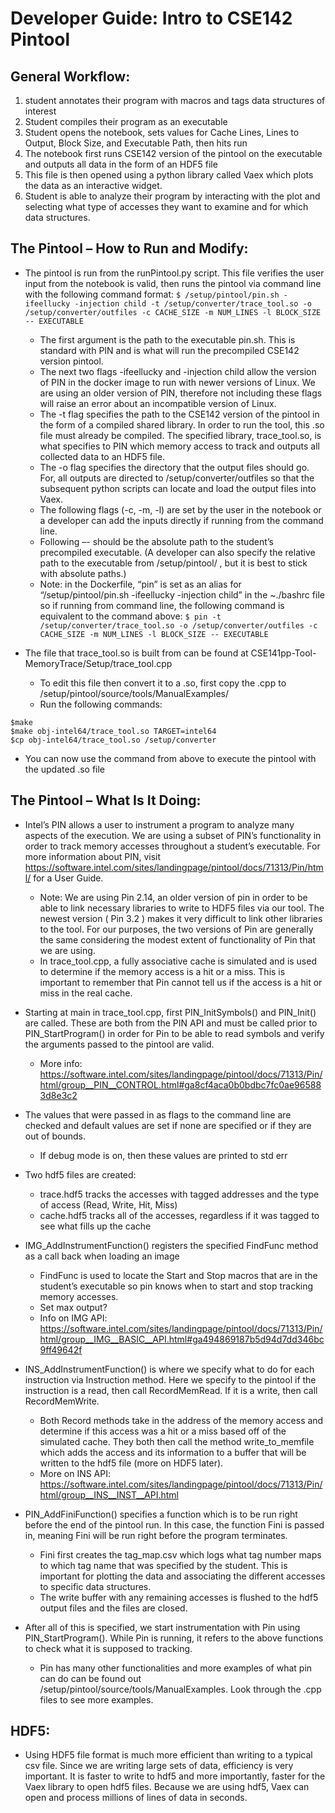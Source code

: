 # Developer Guide: Intro to CSE142 Pintool
## General Workflow:
1.	student annotates their program with macros and tags data structures of interest
2.	Student compiles their program as an executable
3.	Student opens the notebook, sets values for Cache Lines, Lines to Output, Block Size, and Executable Path, then hits run
4.	The notebook first runs CSE142 version of the pintool on the executable and outputs  all data in the form of an HDF5 file
5.	This file is then opened using a python library called Vaex which plots the data as an interactive widget.
6.	Student is able to analyze their program by interacting with the plot and selecting what type of accesses they want to examine and for which data structures.

## The Pintool – How to Run and Modify:
* The pintool is run from the runPintool.py script. This file verifies the user input from the notebook is valid, then runs the pintool via command line with the following command format:
`$ /setup/pintool/pin.sh -ifeellucky -injection child -t /setup/converter/trace_tool.so -o /setup/converter/outfiles -c CACHE_SIZE -m NUM_LINES -l BLOCK_SIZE -- EXECUTABLE`
  * The first argument is the path to the executable pin.sh. This is standard with PIN and is what will run the precompiled CSE142 version pintool. 
  * The next two flags -ifeellucky and -injection child allow the version of PIN in the docker image to run with newer versions of Linux. We are using an older version of PIN, therefore not including these flags will raise an error about an incompatible version of Linux.
  * The -t flag specifies the path to the CSE142 version of the pintool in the form of a compiled shared library. In order to run the tool, this .so file must already be compiled. The specified library, trace_tool.so, is what specifies to PIN which memory access to track and outputs all collected data to an HDF5 file. 
  * The -o flag specifies the directory that the output files should go. For, all outputs are directed to /setup/converter/outfiles so that the subsequent python scripts can locate and load the output files into Vaex. 
  * The following flags (-c, -m, -l) are set by the user in the notebook or a developer can add the inputs directly if running from the command line.
  * Following –- should be the absolute path to the student’s precompiled executable. (A developer can also specify the relative path to the executable from /setup/pintool/ , but it is best to stick with absolute paths.)
  * Note: in the Dockerfile, “pin” is set as an alias for “/setup/pintool/pin.sh -ifeellucky -injection child” in the ~./bashrc file so if running from command line, the following command is equivalent to the command above:
`$ pin -t /setup/converter/trace_tool.so -o /setup/converter/outfiles -c CACHE_SIZE -m NUM_LINES -l BLOCK_SIZE -- EXECUTABLE`

* The file that trace_tool.so is built from can be found at CSE141pp-Tool-MemoryTrace/Setup/trace_tool.cpp
  * To edit this file then convert it to a .so, first copy the .cpp to /setup/pintool/source/tools/ManualExamples/ 
  * Run the following commands:
```
$make     
$make obj-intel64/trace_tool.so TARGET=intel64
$cp obj-intel64/trace_tool.so /setup/converter
```
  *	You can now use the command from above to execute the pintool with the updated .so file

## The Pintool – What Is It Doing:
* Intel’s PIN allows a user to instrument a program to analyze many aspects of the execution. We are using a subset of PIN’s functionality in order to track memory accesses throughout a student’s executable. For more information about PIN, visit https://software.intel.com/sites/landingpage/pintool/docs/71313/Pin/html/ for a User Guide. 
  *	Note: We are using Pin 2.14, an older version of pin in order to be able to link necessary libraries to write to HDF5 files via our tool. The newest version ( Pin 3.2 ) makes it very difficult to link other libraries to the tool. For our purposes, the two versions of Pin are generally the same considering the modest extent of functionality of Pin that we are using. 
  *	In trace_tool.cpp, a fully associative cache is simulated and is used to determine if the memory access is a hit or a miss. This is important to remember that Pin cannot tell us if the access is a hit or miss in the real cache. 

*	Starting at main in trace_tool.cpp, first PIN_InitSymbols() and PIN_Init() are called. These are both from the PIN API and must be called prior to PIN_StartProgram() in order for Pin to be able to read symbols and verify the arguments passed to the pintool are valid. 
      * More info: https://software.intel.com/sites/landingpage/pintool/docs/71313/Pin/html/group__PIN__CONTROL.html#ga8cf4aca0b0bdbc7fc0ae965883d8e3c2
*	The values that were passed in as flags to the command line are checked and default values are set if none are specified or if they are out of bounds. 
      *	If debug mode is on, then these values are printed to std err
 *	Two hdf5 files are created: 
      *	trace.hdf5 tracks the accesses with tagged addresses and the type of access (Read, Write, Hit, Miss)
      *	cache.hdf5 tracks all of the accesses, regardless if it was tagged to see what fills up the cache
 *	IMG_AddInstrumentFunction() registers the specified FindFunc method as a call back when loading an image
      *	FindFunc is used to locate the Start and Stop macros that are in the student’s executable so pin knows when to start and stop tracking memory accesses.
      *	Set max output?
      *	Info on IMG API: https://software.intel.com/sites/landingpage/pintool/docs/71313/Pin/html/group__IMG__BASIC__API.html#ga494869187b5d94d7dd346bc9ff49642f
 *	INS_AddInstrumentFunction() is where we specify what to do for each instruction via Instruction method. Here we specify to the pintool if the instruction is a read, then call RecordMemRead. If it is a write, then call RecordMemWrite.
      *	Both Record methods take in the address of the memory access and determine if this access was a hit or a miss based off of the simulated cache. They both then call the method write_to_memfile which adds the access and its information to a buffer that will be written to the hdf5 file (more on HDF5 later).
      *	More on INS API: https://software.intel.com/sites/landingpage/pintool/docs/71313/Pin/html/group__INS__INST__API.html
 *	PIN_AddFiniFunction() specifies a function which is to be run right before the end of the pintool run. In this case, the function Fini is passed in, meaning Fini will be run right before the program terminates. 
      *	Fini first creates the tag_map.csv which logs what tag number maps to which tag name that was specified by the student. This is important for plotting the data and associating the different accesses to specific data structures. 
      *	The write buffer with any remaining accesses is flushed to the hdf5 output files and the files are closed. 
 *	After all of this is specified, we start instrumentation with Pin using PIN_StartProgram(). While Pin is running, it refers to the above functions to check what it is supposed to tracking. 
      *	Pin has many other functionalities and more examples of what pin can do can be found out /setup/pintool/source/tools/ManualExamples. Look through the .cpp files to see more examples. 

## HDF5:
* Using HDF5 file format is much more efficient than writing to a typical csv file. Since we are writing large sets of data, efficiency is very important. It is faster to write to hdf5 and more importantly, faster for the Vaex library to open hdf5 files. Because we are using hdf5, Vaex can open and process millions of lines of data in seconds. 
